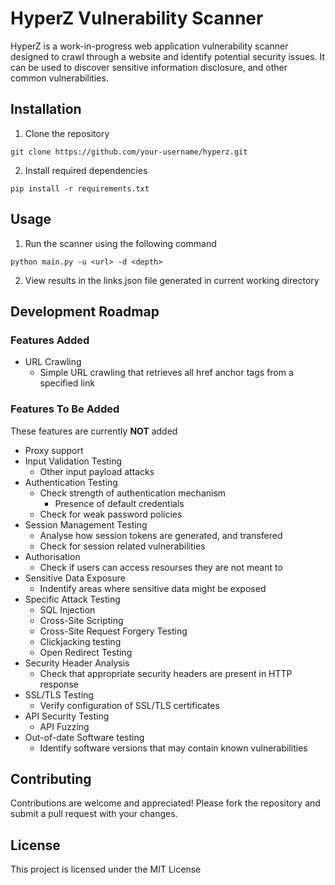 # HyperZ Vulnerability Scanner
HyperZ is a work-in-progress web application vulnerability scanner designed to crawl through a website and identify potential security issues. It can be used to discover sensitive information disclosure, and other common vulnerabilities.
## Installation
1. Clone the repository 
```
git clone https://github.com/your-username/hyperz.git
```
2. Install required dependencies
```
pip install -r requirements.txt
```
## Usage
1. Run the scanner using the following command
```
python main.py -u <url> -d <depth>
```
2. View results in the links.json file generated in current working directory
## Development Roadmap
### Features Added
- URL Crawling
    - Simple URL crawling that retrieves all href anchor tags from a specified link
### Features To Be Added
These features are currently **NOT** added
- Proxy support
- Input Validation Testing
    - Other input payload attacks
- Authentication Testing
    - Check strength of authentication mechanism
        - Presence of default credentials
    - Check for weak password policies
- Session Management Testing
    - Analyse how session tokens are generated, and transfered
    - Check for session related vulnerabilities
- Authorisation
    - Check if users can access resourses they are not meant to
- Sensitive Data Exposure
    - Indentify areas where sensitive data might be exposed
- Specific Attack Testing
    - SQL Injection
    - Cross-Site Scripting
    - Cross-Site Request Forgery Testing
    - Clickjacking testing
    - Open Redirect Testing
- Security Header Analysis
    - Check that appropriate security headers are present in HTTP response
- SSL/TLS Testing
    - Verify configuration of SSL/TLS certificates
- API Security Testing
    - API Fuzzing
- Out-of-date Software testing
    - Identify software versions that may contain known vulnerabilities
## Contributing
Contributions are welcome and appreciated! Please fork the repository and submit a pull request with your changes.
## License
This project is licensed under the MIT License
